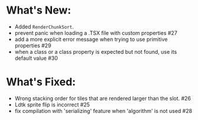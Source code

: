 # What's New:

- Added `RenderChunkSort`.
- prevent panic when loading a .TSX file with custom properties #27
- add a more explicit error message when trying to use primitive properties #29
- when a class or a class property is expected but not found, use its default value #30

# What's Fixed:

- Wrong stacking order for tiles that are rendered larger than the slot. #26
- Ldtk sprite flip is incorrect #25
- fix compilation with 'serializing' feature when 'algorithm' is not used #28

